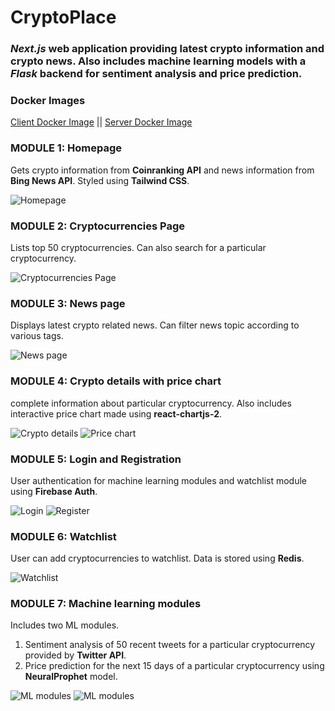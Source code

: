 # CryptoPlace

### _Next.js_ web application providing latest crypto information and crypto news. Also includes machine learning models with a _Flask_ backend for sentiment analysis and price prediction.

### Docker Images
[Client Docker Image](https://hub.docker.com/r/sharmasanskar/cryptoplace_client) || [Server Docker Image](https://hub.docker.com/r/sharmasanskar/cryptoplace_server)

### MODULE 1: Homepage
Gets crypto information from __Coinranking API__ and news information from __Bing News API__. Styled using __Tailwind CSS__.   

![Homepage](https://user-images.githubusercontent.com/66771507/164887645-1e9574a2-b282-4ac8-88fc-3b60ddede66b.png)

### MODULE 2: Cryptocurrencies Page
Lists top 50 cryptocurrencies. Can also search for a particular cryptocurrency.   

![Cryptocurrencies Page](https://user-images.githubusercontent.com/66771507/164887665-beb7f4dd-056b-4e53-8da1-0132929ee84a.png)

### MODULE 3: News page
Displays latest crypto related news. Can filter news topic according to various tags.    

![News page](https://user-images.githubusercontent.com/66771507/164887781-1a4d5a44-dae2-4ac6-8f63-a83f9f98294e.png)

### MODULE 4: Crypto details with price chart
complete information about particular cryptocurrency. Also includes interactive price chart made using __react-chartjs-2__.    

![Crypto details](https://user-images.githubusercontent.com/66771507/164887686-b0d8f2bf-a177-4a50-ad6f-d5a979e05e54.png)
![Price chart](https://user-images.githubusercontent.com/66771507/164887689-6226baa3-7f4e-4d51-ba4a-445c51a92f34.png)

### MODULE 5: Login and Registration
User authentication for machine learning modules and watchlist module using __Firebase Auth__.    

![Login](https://user-images.githubusercontent.com/66771507/164887691-f81846cd-3413-4ebd-b8dd-6de5f3ccb1ba.png)
![Register](https://user-images.githubusercontent.com/66771507/164887694-f3463ba1-455a-422b-94b8-39808d41d311.png)

### MODULE 6: Watchlist
User can add cryptocurrencies to watchlist. Data is stored using __Redis__.    

![Watchlist](https://user-images.githubusercontent.com/66771507/164887779-31876d0b-43d1-4561-996d-6e2f4798e894.png)

### MODULE 7: Machine learning modules
Includes two ML modules. 
1) Sentiment analysis of 50 recent tweets for a particular cryptocurrency provided by __Twitter API__. 
2) Price prediction for the next 15 days of a particular cryptocurrency using __NeuralProphet__ model.    

![ML modules](https://user-images.githubusercontent.com/66771507/164887701-f10e3836-02c7-493d-909e-5512d67a8930.png)
![ML modules](https://user-images.githubusercontent.com/66771507/164887705-ecbc7941-3562-4b49-99c4-5b88f688fdb8.png)

